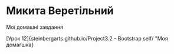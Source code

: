 

# Микита Веретільний
Мої домашні завдання

[Урок 12]{steinbergarts.github.io/Project3.2 - Bootstrap self/ "Моя домагшка}


